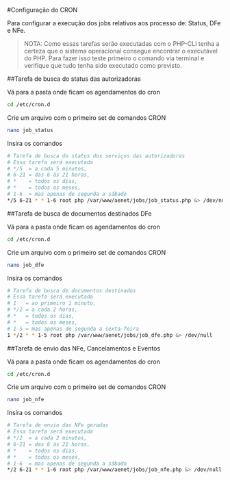 #Configuração do CRON

Para configurar a execução dos jobs relativos aos processo de: Status, DFe e NFe.

>NOTA: Como essas tarefas serão executadas com o PHP-CLI tenha a certeza que o sistema operacional consegue encontrar o executável do PHP.
>Para fazer isso teste primeiro o comando via terminal e verifique que tudo tenha sido executado como previsto. 

##Tarefa de busca do status das autorizadoras

Vá para a pasta onde ficam os agendamentos do cron

```bash
cd /etc/cron.d
```
Crie um arquivo com o primeiro set de comandos CRON

```bash
nano job_status
```

Insira os comandos
 
```bash
# Tarefa de busca do status dos serviços das autorizadoras
# Essa tarefa será executada
# */5  = a cada 5 minutos,
# 6-21 = das 6 às 21 horas,
# *    = todos os dias,
# *    = todos os meses,
# 1-6  = mas apenas de segunda a sábado
*/5 6-21 * * 1-6 root php /var/www/aenet/jobs/job_status.php &> /dev/null
```

##Tarefa de busca de documentos destinados DFe

Vá para a pasta onde ficam os agendamentos do cron

```bash
cd /etc/cron.d
```

Crie um arquivo com o primeiro set de comandos CRON

```bash
nano job_dfe
```

Insira os comandos
 
```bash
# Tarefa de busca de documentos destinados
# Essa tarefa será executada
# 1   = ao primeiro 1 minuto,
# */2 = a cada 2 horas,
# *   = todos os dias,
# *   = todos os meses,
# 1-5 = mas apenas de segunda a sexta-feira
1 */2 * * 1-5 root php /var/www/aenet/jobs/job_dfe.php &> /dev/null
```

##Tarefa de envio das NFe, Cancelamentos e Eventos 

Vá para a pasta onde ficam os agendamentos do cron

```bash
cd /etc/cron.d
```

Crie um arquivo com o primeiro set de comandos CRON

```bash
nano job_nfe
```
Insira os comandos

```bash
# Tarefa de envio das NFe geradas
# Essa tarefa será executada 
# */2  = a cada 2 minutos,
# 6-21 = das 6 às 21 horas,
# *    = todos os dias,
# *    = todos os meses,
# 1-6  = mas apenas de segunda a sábado 
*/2 6-21 * * 1-6 root php /var/www/aenet/jobs/job_nfe.php &> /dev/null
```

